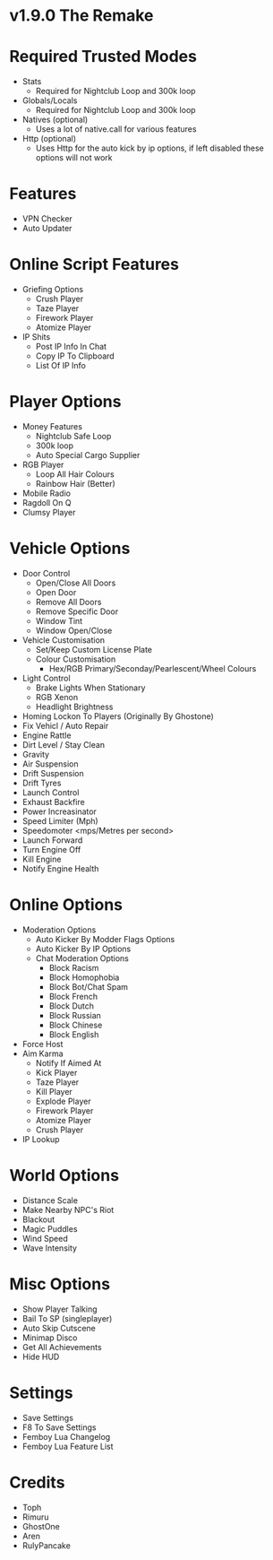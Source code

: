 # v1.9.0 The Remake
# Required Trusted Modes
- Stats
    - Required for Nightclub Loop and 300k loop
- Globals/Locals
    - Required for Nightclub Loop and 300k loop
- Natives (optional)
    - Uses a lot of native.call for various features
- Http (optional)
    - Uses Http for the auto kick by ip options, if left disabled these options will not work

# Features
- VPN Checker
- Auto Updater

# Online Script Features
- Griefing Options
    - Crush Player
    - Taze Player
    - Firework Player
    - Atomize Player
- IP Shits 
    - Post IP Info In Chat <Team Chat><All Chat>
    - Copy IP To Clipboard
    - List Of IP Info

# Player Options
- Money Features
    - Nightclub Safe Loop
    - 300k loop
    - Auto Special Cargo Supplier
- RGB Player
    - Loop All Hair Colours
    - Rainbow Hair (Better)
- Mobile Radio
- Ragdoll On Q <Narrow Leg Stumble><Wide Leg Stumble><Normal Ragdoll>
- Clumsy Player

# Vehicle Options
- Door Control
    - Open/Close All Doors
    - Open Door
    - Remove All Doors
    - Remove Specific Door
    - Window Tint
    - Window Open/Close
- Vehicle Customisation
    - Set/Keep Custom License Plate
    - Colour Customisation
        - Hex/RGB Primary/Seconday/Pearlescent/Wheel Colours
- Light Control
    - Brake Lights When Stationary
    - RGB Xenon
    - Headlight Brightness
- Homing Lockon To Players (Originally By Ghostone)
- Fix Vehicl / Auto Repair
- Engine Rattle
- Dirt Level / Stay Clean
- Gravity
- Air Suspension
- Drift Suspension
- Drift Tyres
- Launch Control
- Exhaust Backfire <enable><disable>
- Power Increasinator
- Speed Limiter (Mph) 
- Speedomoter <Mph><Kph><Knots><Mach><mps/Metres per second>
- Launch Forward
- Turn Engine Off
- Kill Engine 
- Notify Engine Health

# Online Options
- Moderation Options
    - Auto Kicker By Modder Flags Options
    - Auto Kicker By IP Options
    - Chat Moderation Options
        - Block Racism
        - Block Homophobia
        - Block Bot/Chat Spam
        - Block French
        - Block Dutch
        - Block Russian
        - Block Chinese
        - Block English
- Force Host
- Aim Karma
    - Notify If Aimed At
    - Kick Player
    - Taze Player
    - Kill Player
    - Explode Player
    - Firework Player
    - Atomize Player 
    - Crush Player
- IP Lookup

# World Options
- Distance Scale
- Make Nearby NPC's Riot
- Blackout
- Magic Puddles
- Wind Speed
- Wave Intensity

# Misc Options
- Show Player Talking
- Bail To SP (singleplayer)
- Auto Skip Cutscene
- Minimap Disco
- Get All Achievements
- Hide HUD

# Settings
- Save Settings
- F8 To Save Settings
- Femboy Lua Changelog
- Femboy Lua Feature List

# Credits 
- Toph
- Rimuru
- GhostOne
- Aren
- RulyPancake
